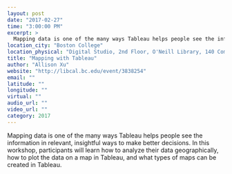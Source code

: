 ```yaml
---
layout: post
date: "2017-02-27"
time: "3:00:00 PM"
excerpt: >
  Mapping data is one of the many ways Tableau helps people see the information in relevant, insightful ways to make better decisions. In this...
location_city: "Boston College"
location_physical: "Digital Studio, 2nd Floor, O'Neill Library, 140 Commonwealth Avenue, Chestnut Hill, MA 02467"
title: "Mapping with Tableau"
author: "Allison Xu"
website: "http://libcal.bc.edu/event/3838254"
email: ""
latitude: ""
longitude: ""
virtual: ""
audio_url: ""
video_url: ""
category: 2017
---
```


Mapping data is one of the many ways Tableau helps people see the information in relevant, insightful ways to make better decisions. In this workshop, participants will learn how to analyze their data geographically, how to plot the data on a map in Tableau, and what types of maps can be created in Tableau.
